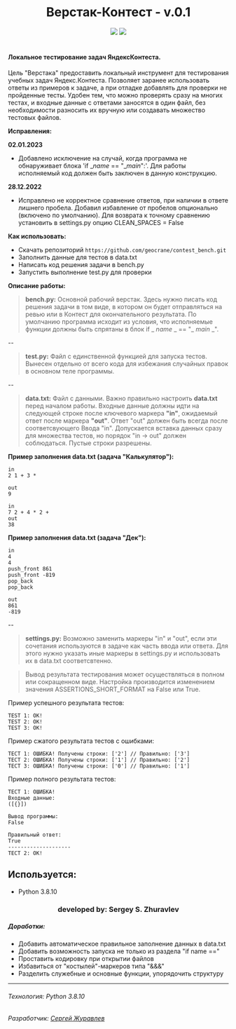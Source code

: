<h1 align="center">Верстак-Контест - v.0.1</h1>

<p align="center"><img src="https://img.shields.io/badge/made%20by-geocrane-green">
<img src=https://img.shields.io/badge/Python-%203.7-blue>
</p>
<h1 align="center"></h1>

#### Локальное тестирование задач ЯндексКонтеста.

Цель "Верстака" предоставить локальный инструмент для тестирования учебных задач Яндекс.Контеста. Позволяет заранее использовать ответы из примеров к задаче, а при отладке добавлять для проверки не пройденные тесты. Удобен тем, что можно проверять сразу на многих тестах, и входные данные с ответами заносятся в один файл, без необходимости разносить их вручную или создавать множество тестовых файлов.

**Исправления:**

**02.01.2023**

- Добавлено исключение на случай, когда программа не обнаруживает блока 'if __name_ == "__main_":'. Для работы исполняемый код должен быть заключен в данную конструкцию.

**28.12.2022**

- Исправлено не корректное сравнение ответов, при наличии в ответе лишнего пробела. Добавил избавление от пробелов опционально (включено по умолчанию). Для возврата к точному сравнению установить в settings.ру опцию CLEAN_SPACES = False

**Как использовать:**
- Скачать репозиторий `https://github.com/geocrane/contest_bench.git`
- Заполнить данные для тестов в data.txt
- Написать код решения задачи в bench.ру
- Запустить выполнение test.ру для проверки


**Описание работы:**
>**bench.pу:**
Основной рабочий верстак. Здесь нужно писать код решения задачи в том виде, в котором он будет отправляться на ревью или в Контест для окончательного результата. По умолчанию программа исходит из условия, что исполняемые функции должны быть спрятаны в блок if _ _name_ _ == "_ _main_ _".

--

>**test.pу:**
Файл с единственной функцией для запуска тестов. Вынесен отдельно от всего кода для избежания случайных правок в основном теле программы.

--

>**data.txt:**
Файл с данными. Важно правильно настроить **data.txt** перед началом работы. Входные данные должны идти на следующей строке после ключевого маркера **"in"**, ожидаемый ответ после маркера **"out"**. Ответ "out" должен быть всегда после соответсвующего Ввода "in". Допускается вставка данных сразу для множества тестов, но порядок "in -> out" должен соблюдаться. Пустые строки разрешены.

**Пример заполнения data.txt (задача "Калькулятор"):**
```
in
2 1 + 3 *

out
9

in
7 2 + 4 * 2 +
out
38
```
**Пример заполнения data.txt (задача "Дек"):**
```
in
4
4
push_front 861
push_front -819
pop_back
pop_back

out
861
-819
```
--
>**settings.pу:**
Возможно заменить маркеры "in" и "out", если эти сочетания используются в задаче как часть ввода или ответа. Для этого нужно указать иные маркеры в settings.pу и использовать их в data.txt соответсвтенно.

> Вывод результата тестирования может осуществляться в полном или сокращенном виде. Настройка  производится изменением значения ASSERTIONS_SHORT_FORMAT на False или True.

Пример успешного результата тестов:
```
TEST 1: ОК!
TEST 2: ОК!
TEST 3: ОК!
```

Пример сжатого результата тестов с ошибками:
```
ТЕСТ 1: ОШИБКА! Получены строки: ['2'] // Правильно: ['3']
ТЕСТ 2: ОШИБКА! Получены строки: ['1'] // Правильно: ['2']
ТЕСТ 3: ОШИБКА! Получены строки: ['0'] // Правильно: ['1']
```

Пример полного результата тестов:
```
ТЕСТ 1: ОШИБКА!
Входные данные:
([{}])

Вывод программы:
False

Правильный ответ:
True
--------------------
ТЕСТ 2: ОК!
```

## Используется:
- Python 3.8.10


<p></p>
<h3 align="center">developed by: Sergey S. Zhuravlev</h5>


##### Доработки:
- Добавить автоматическое правильное заполнение данных в data.txt
- Добавить возможность запуска не только из раздела "if name =="
- Проставить кодировку при открытии файлов
- Избавиться от "костылей"-маркеров типа "&&&"
- Разделить служебные и основные функции, упорядочить структуру

---
###### Технология: Python 3.8.10
###### Разработчик: [Сергей Журавлев](https://github.com/geocrane)
